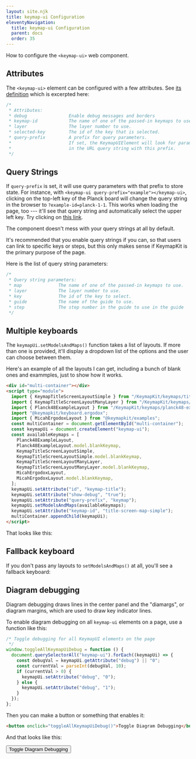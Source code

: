 ```yaml
---
layout: site.njk
title: keymap-ui Configuration
eleventyNavigation:
  title: keymap-ui Configuration
  parent: docs
  order: 35
---
```


How to configure the `<keymap-ui>` web component.

## Attributes

The `<keymap-ui>` element can be configured with a few attributes.
See [its definition](https://github.com/mrled/KeymapKit/blob/master/ui/src/webcomponents/keymap-ui.ts#L42)
which is excerpted here:

```typescript
/*
 * Attributes:
 * debug                Enable debug messages and borders
 * keymap-id            The name of one of the passed-in keymaps to use.
 * layer                The layer number to use.
 * selected-key         The id of the key that is selected.
 * query-prefix         A prefix for query parameters.
 *                      If set, the KeymapUIElement will look for parameters
 *                      in the URL query string with this prefix.
 */
```

## Query Strings

If `query-prefix` is set, it will use query parameters with that prefix to store state.
For instance, with `<keymap-ui query-prefix="example"></keymap-ui>`,
clicking on the top-left key of the Planck board will change the query string in the browser to
`?example-id=planck-1-1`.
This works when loading the page, too ---
it'll see that query string and automatically select the upper left key.
Try clicking on [this link](?example-key=planck-1-1).

<div id="example-container"></div>

<script type="module">
  import { KeyboardModelPlanck48 } from "@keymapkit/keyboard.planck48";
  const container = document.getElementById("example-container");
  const keymapUi = document.createElement("keymap-ui");
  keymapUi.setAttribute("query-prefix", "example")
  keymapUi.setModelsAndMaps([KeyboardModelPlanck48.blankKeymap]);
  container.appendChild(keymapUi);
</script>

The component doesn't mess with your query strings at all by default.

It's recommended that you enable query strings if you can,
so that users can link to specific keys or steps,
but this only makes sense if KeymapKit is the primary purpose of the page.

Here is the list of query string parameters:

```typescript
/*
 * Query string parameters:
 * map              The name of one of the passed-in keymaps to use.
 * layer            The layer number to use.
 * key              The id of the key to select.
 * guide            The name of the guide to use.
 * step             The step number in the guide to use in the guide
 */
```

## Multiple keyboards

The `keymapUi.setModelsAndMaps()` function takes a list of layouts.
If more than one is provided,
it'll display a dropdown list of the options and the user can choose between them.

Here's an example of all the layouts I can get,
including a bunch of blank ones and exammples,
just to show how it works.

```html
<div id="multi-container"></div>
<script type="module">
  import { KeymapTitleScreenLayoutSimple } from "/KeymapKit/keymaps/title-screen-layout-simple.js";
  import { KeymapTitleScreenLayoutManyLayer } from "/KeymapKit/keymaps/title-screen-layout-manylayer.js";
  import { Planck48ExampleLayout } from "/KeymapKit/keymaps/planck48-example-layout.js";
  import "@keymapkit/keyboard.ergodox";
  import { MicahErgodoxLayout } from "@keymapkit/examples";
  const multiContainer = document.getElementById("multi-container");
  const keymapUi = document.createElement("keymap-ui");
  const availableKeymaps = [
    Planck48ExampleLayout,
    Planck48ExampleLayout.model.blankKeymap,
    KeymapTitleScreenLayoutSimple,
    KeymapTitleScreenLayoutSimple.model.blankKeymap,
    KeymapTitleScreenLayoutManyLayer,
    KeymapTitleScreenLayoutManyLayer.model.blankKeymap,
    MicahErgodoxLayout,
    MicahErgodoxLayout.model.blankKeymap,
  ];
  keymapUi.setAttribute("id", "keymap-title");
  keymapUi.setAttribute("show-debug", "true");
  keymapUi.setAttribute("query-prefix", "keymap");
  keymapUi.setModelsAndMaps(availableKeymaps);
  keymapUi.setAttribute("keymap-id", "title-screen-map-simple");
  multiContainer.appendChild(keymapUi);
</script>
```

That looks like this:

<div id="multi-container"></div>
<script type="module">
  import { KeymapTitleScreenLayoutSimple } from "/KeymapKit/keymaps/title-screen-layout-simple.js";
  import { KeymapTitleScreenLayoutManyLayer } from "/KeymapKit/keymaps/title-screen-layout-manylayer.js";
  import { Planck48ExampleLayout } from "/KeymapKit/keymaps/planck48-example-layout.js";
  import "@keymapkit/keyboard.ergodox";
  import { MicahErgodoxLayout } from "@keymapkit/examples";
  const multiContainer = document.getElementById("multi-container");
  const keymapUi = document.createElement("keymap-ui");
  const availableKeymaps = [
    Planck48ExampleLayout,
    Planck48ExampleLayout.model.blankKeymap,
    KeymapTitleScreenLayoutSimple,
    KeymapTitleScreenLayoutSimple.model.blankKeymap,
    KeymapTitleScreenLayoutManyLayer,
    KeymapTitleScreenLayoutManyLayer.model.blankKeymap,
    MicahErgodoxLayout,
    MicahErgodoxLayout.model.blankKeymap,
  ];
  keymapUi.setAttribute("id", "keymap-title");
  keymapUi.setAttribute("show-debug", "true");
  keymapUi.setAttribute("query-prefix", "keymap");
  keymapUi.setModelsAndMaps(availableKeymaps);
  keymapUi.setAttribute("keymap-id", "title-screen-map-simple");
  multiContainer.appendChild(keymapUi);
</script>

## Fallback keyboard

If you don't pass any layouts to `setModelsAndMaps()` at all,
you'll see a fallback keyboard:

<div id="fallback-container"></div>

<script type="module">
  import "@keymapkit/ui";
  const fallbackContainer = document.getElementById("fallback-container");
  const keymapUi = document.createElement("keymap-ui");
  keymapUi.setAttribute("id", "keymap-empty");
  keymapUi.setModelsAndMaps([]);
  fallbackContainer.appendChild(keymapUi);
</script>

## Diagram debugging

Diagram debugging draws lines in the center panel and the "diamargs",
or diagram margins,
which are used to draw key indicator lines.

To enable diagram debugging on all `keymap-ui` elements on a page, use a function like this:

```javascript
/* Toggle debugging for all KeymapUI elements on the page
 */
window.toggleAllKeymapUiDebug = function () {
  document.querySelectorAll("keymap-ui").forEach((keymapUi) => {
    const debugVal = keymapUi.getAttribute("debug") || "0";
    const currentVal = parseInt(debugVal, 10);
    if (currentVal > 0) {
      keymapUi.setAttribute("debug", "0");
    } else {
      keymapUi.setAttribute("debug", "1");
    }
  });
};
```

Then you can make a button or something that enables it:

```html
<button onclick="toggleAllKeymapUiDebug()">Toggle Diagram Debugging</button>
```

And that looks like this:

<script>
  window.toggleAllKeymapUiDebug = function () {
  document.querySelectorAll("keymap-ui").forEach((keymapUi) => {
    const debugVal = keymapUi.getAttribute("debug") || "0";
    const currentVal = parseInt(debugVal, 10);
    if (currentVal > 0) {
      keymapUi.setAttribute("debug", "0");
    } else {
      keymapUi.setAttribute("debug", "1");
    }
  });
};
</script>

<button onclick="toggleAllKeymapUiDebug()">Toggle Diagram Debugging</button>
